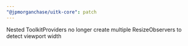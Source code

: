 ```yaml
---
"@jpmorganchase/uitk-core": patch
---
```


Nested ToolkitProviders no longer create multiple ResizeObservers to detect viewport width
